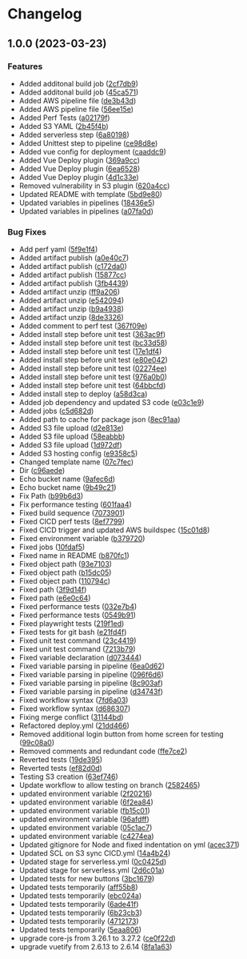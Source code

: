 # Changelog

## 1.0.0 (2023-03-23)


### Features

* Added additonal build job ([2cf7db9](https://github.com/conorh-devops/Ponyos-Watercolour-Art-Classes/commit/2cf7db97b224a777c3b984d50ec827fcd661da17))
* Added additonal build job ([45ca571](https://github.com/conorh-devops/Ponyos-Watercolour-Art-Classes/commit/45ca5714923b4cb0a0b502f78b71556bb232b7b3))
* Added AWS pipeline file ([de3b43d](https://github.com/conorh-devops/Ponyos-Watercolour-Art-Classes/commit/de3b43d637cf511f71e42db6ba4f00e4966bf5d4))
* Added AWS pipeline file ([56ee15e](https://github.com/conorh-devops/Ponyos-Watercolour-Art-Classes/commit/56ee15e5f65b2c4074bdeac20b73d5f3b79a6fff))
* Added Perf Tests ([a02179f](https://github.com/conorh-devops/Ponyos-Watercolour-Art-Classes/commit/a02179f03320f631cdd50314b636f9494c690a89))
* Added S3 YAML ([2b45f4b](https://github.com/conorh-devops/Ponyos-Watercolour-Art-Classes/commit/2b45f4bd9961fc48c228e06d5b4813b688eaf938))
* Added serverless step ([6a80198](https://github.com/conorh-devops/Ponyos-Watercolour-Art-Classes/commit/6a8019895a9e74f14b2c86ce72bf246f1c189ee9))
* Added Unittest step to pipeline ([ce98d8e](https://github.com/conorh-devops/Ponyos-Watercolour-Art-Classes/commit/ce98d8e76a16239f33bacc84a8bc446f9e0e4a5c))
* Added vue config for deployment ([caaddc9](https://github.com/conorh-devops/Ponyos-Watercolour-Art-Classes/commit/caaddc98ef13e686c255ff7343b85d2ca6bd5311))
* Added Vue Deploy plugin ([369a9cc](https://github.com/conorh-devops/Ponyos-Watercolour-Art-Classes/commit/369a9cc2c1ac6d33281a3ae0102a8b126d238f59))
* Added Vue Deploy plugin ([6ea6528](https://github.com/conorh-devops/Ponyos-Watercolour-Art-Classes/commit/6ea652825a6161b4e5636f8deffb6732571e84dd))
* Added Vue Deploy plugin ([4d1c33e](https://github.com/conorh-devops/Ponyos-Watercolour-Art-Classes/commit/4d1c33e19d839cf6afb901437b511c63a07f562f))
* Removed vulnerability in S3 plugin ([620a4cc](https://github.com/conorh-devops/Ponyos-Watercolour-Art-Classes/commit/620a4cc0dbc7279b23eb433ce364fec5a204143a))
* Updated README with template ([5bd9e80](https://github.com/conorh-devops/Ponyos-Watercolour-Art-Classes/commit/5bd9e80a67ddf94ed25ef53d0b3aeffb8956d697))
* Updated variables in pipelines ([18436e5](https://github.com/conorh-devops/Ponyos-Watercolour-Art-Classes/commit/18436e538da7489f76275ace934262e6a455545e))
* Updated variables in pipelines ([a07fa0d](https://github.com/conorh-devops/Ponyos-Watercolour-Art-Classes/commit/a07fa0d6513d5754c360b245c0febb7a6f4b2fc7))


### Bug Fixes

* Add perf yaml ([5f9e1f4](https://github.com/conorh-devops/Ponyos-Watercolour-Art-Classes/commit/5f9e1f45f8ef2b38b130aacb3db87598c7e2ea49))
* Added artifact publish ([a0e40c7](https://github.com/conorh-devops/Ponyos-Watercolour-Art-Classes/commit/a0e40c73dd5c33fd81380069ad7be2ffd89aa14b))
* Added artifact publish ([c172da0](https://github.com/conorh-devops/Ponyos-Watercolour-Art-Classes/commit/c172da0af72bd1e1df96263939da8ee412ddaa27))
* Added artifact publish ([15877cc](https://github.com/conorh-devops/Ponyos-Watercolour-Art-Classes/commit/15877cc6f26f972629550f9d75ea053e811c55e8))
* Added artifact publish ([3fb4439](https://github.com/conorh-devops/Ponyos-Watercolour-Art-Classes/commit/3fb4439f8017ae2ac31e33647dd19a8885ba929e))
* Added artifact unzip ([ff9a206](https://github.com/conorh-devops/Ponyos-Watercolour-Art-Classes/commit/ff9a206cb3ecf744ed89604698c6a98671bbf005))
* Added artifact unzip ([e542094](https://github.com/conorh-devops/Ponyos-Watercolour-Art-Classes/commit/e542094f6f6e41ae07336d5a0bbe56577cc6ba31))
* Added artifact unzip ([b9a4938](https://github.com/conorh-devops/Ponyos-Watercolour-Art-Classes/commit/b9a49383a1e0839fc7eb4d242b8071f6f12e281c))
* Added artifact unzip ([8de3326](https://github.com/conorh-devops/Ponyos-Watercolour-Art-Classes/commit/8de3326db190ff937b48a3d9295ecfba894b040a))
* Added comment to perf test ([367f09e](https://github.com/conorh-devops/Ponyos-Watercolour-Art-Classes/commit/367f09e2cb8af74f6cbe51755dfec9b4efd369d6))
* Added install step before unit test ([363ac9f](https://github.com/conorh-devops/Ponyos-Watercolour-Art-Classes/commit/363ac9f0b571eaedcad412c7f74fb6fb4c4ab0d7))
* Added install step before unit test ([bc33d58](https://github.com/conorh-devops/Ponyos-Watercolour-Art-Classes/commit/bc33d58609eb8cf1ec854eabf930a4a3132a0111))
* Added install step before unit test ([17e1df4](https://github.com/conorh-devops/Ponyos-Watercolour-Art-Classes/commit/17e1df4b24a0506eeb04320cc962b090927f22b1))
* Added install step before unit test ([e80e042](https://github.com/conorh-devops/Ponyos-Watercolour-Art-Classes/commit/e80e0422da5641e84bec43ffbd8dd91e511c0f5f))
* Added install step before unit test ([02274ee](https://github.com/conorh-devops/Ponyos-Watercolour-Art-Classes/commit/02274ee12ff8cdd1f93f733f4a6c43cbc4bdfde6))
* Added install step before unit test ([976a0b0](https://github.com/conorh-devops/Ponyos-Watercolour-Art-Classes/commit/976a0b00993799bdbbe07c61795c65040d8085f4))
* Added install step before unit test ([64bbcfd](https://github.com/conorh-devops/Ponyos-Watercolour-Art-Classes/commit/64bbcfd05cd5a816004086fe6a24edada71efb05))
* Added install step to deploy ([a58d3ca](https://github.com/conorh-devops/Ponyos-Watercolour-Art-Classes/commit/a58d3ca2fdd2628f3685b53f726c79dcdf7ad9ed))
* Added job dependency and updated S3 code ([e03c1e9](https://github.com/conorh-devops/Ponyos-Watercolour-Art-Classes/commit/e03c1e9ea27b856943feb5919d5995c80dc5baf2))
* Added jobs ([c5d682d](https://github.com/conorh-devops/Ponyos-Watercolour-Art-Classes/commit/c5d682d637ef070d9e3e859f29c86675e5df922c))
* Added path to cache for package json ([8ec91aa](https://github.com/conorh-devops/Ponyos-Watercolour-Art-Classes/commit/8ec91aadbecb8362268a7aa0e0c0f4da771b1e43))
* Added S3 file upload ([d2e813e](https://github.com/conorh-devops/Ponyos-Watercolour-Art-Classes/commit/d2e813e9b1885c3ba1872e58e9f9c6206529d46b))
* Added S3 file upload ([58eabbb](https://github.com/conorh-devops/Ponyos-Watercolour-Art-Classes/commit/58eabbb772d6cf139bf2b5cbec2696a089dc120d))
* Added S3 file upload ([1d972df](https://github.com/conorh-devops/Ponyos-Watercolour-Art-Classes/commit/1d972dfe6aad3a953bcfb7baa74c619894cbd79f))
* Added S3 hosting config ([e9358c5](https://github.com/conorh-devops/Ponyos-Watercolour-Art-Classes/commit/e9358c51feb2b4bdbb3f6f92a54c3ef3c5551ebf))
* Changed template name ([07c7fec](https://github.com/conorh-devops/Ponyos-Watercolour-Art-Classes/commit/07c7fec22b0c0ec2eee75395a30be8e7c3bfb0d9))
* Dir ([c96aede](https://github.com/conorh-devops/Ponyos-Watercolour-Art-Classes/commit/c96aede999d9ab5cd8e44d5c5d0a1dba3220ea24))
* Echo bucket name ([9afec6d](https://github.com/conorh-devops/Ponyos-Watercolour-Art-Classes/commit/9afec6dabd7346f2659303f7470bb76449323adf))
* Echo bucket name ([9b49c21](https://github.com/conorh-devops/Ponyos-Watercolour-Art-Classes/commit/9b49c2193ad193d6966d2fe64fd3c366c3142de6))
* Fix Path ([b99b6d3](https://github.com/conorh-devops/Ponyos-Watercolour-Art-Classes/commit/b99b6d3a5750107e106e991541b4bff1a94fcabd))
* Fix performance testing ([601faa4](https://github.com/conorh-devops/Ponyos-Watercolour-Art-Classes/commit/601faa448c4ebe47b1a23e6f4cf3e93b8193a639))
* Fixed build sequence ([7073901](https://github.com/conorh-devops/Ponyos-Watercolour-Art-Classes/commit/70739015bbc80294016f1085df930081170ac332))
* Fixed CICD perf tests ([8ef7799](https://github.com/conorh-devops/Ponyos-Watercolour-Art-Classes/commit/8ef7799733b997e325b4982bc95725c29185ebcb))
* Fixed CICD trigger and updated AWS buildspec ([15c01d8](https://github.com/conorh-devops/Ponyos-Watercolour-Art-Classes/commit/15c01d85b6ade0b30a690dac4180a03d862643f5))
* Fixed environment variable ([b379720](https://github.com/conorh-devops/Ponyos-Watercolour-Art-Classes/commit/b379720e33e85609ffdc66fc884dd7e2e10826d4))
* Fixed jobs ([10fdaf5](https://github.com/conorh-devops/Ponyos-Watercolour-Art-Classes/commit/10fdaf5a540309ac9affaf874ba14f44bfae5d87))
* Fixed name in README ([b870fc1](https://github.com/conorh-devops/Ponyos-Watercolour-Art-Classes/commit/b870fc1535da8471d2d230eb2c958c35385d98d9))
* Fixed object path ([93e7103](https://github.com/conorh-devops/Ponyos-Watercolour-Art-Classes/commit/93e7103d4295e23ed62a053e6518b2ef01424259))
* Fixed object path ([b15dc05](https://github.com/conorh-devops/Ponyos-Watercolour-Art-Classes/commit/b15dc05418d4da01f5706cab7149d2a71c16c54a))
* Fixed object path ([110794c](https://github.com/conorh-devops/Ponyos-Watercolour-Art-Classes/commit/110794c837bb33119f70be9ccd18807cd00788c9))
* Fixed path ([3f9d14f](https://github.com/conorh-devops/Ponyos-Watercolour-Art-Classes/commit/3f9d14ff5815f1d1fe1987a047f1504a8bd3c717))
* Fixed path ([e6e0c64](https://github.com/conorh-devops/Ponyos-Watercolour-Art-Classes/commit/e6e0c645d469a0b78a54bcb89908a5a7a1c27b7d))
* Fixed performance tests ([032e7b4](https://github.com/conorh-devops/Ponyos-Watercolour-Art-Classes/commit/032e7b4f8917a96833ff2b38a09ce45fbe014a06))
* Fixed performance tests ([0549b91](https://github.com/conorh-devops/Ponyos-Watercolour-Art-Classes/commit/0549b916b23bfbb0550a25597c824012781e6ff6))
* Fixed playwright tests ([219f1ed](https://github.com/conorh-devops/Ponyos-Watercolour-Art-Classes/commit/219f1ed8c267e9f76dd8c09ff90731bd721363bf))
* Fixed tests for git bash ([e21fd4f](https://github.com/conorh-devops/Ponyos-Watercolour-Art-Classes/commit/e21fd4f89aa232cd4f4120acea399a5e2551fad0))
* Fixed unit test command ([23c4419](https://github.com/conorh-devops/Ponyos-Watercolour-Art-Classes/commit/23c4419d16b0660b1634a3cbd9d8003ff2943444))
* Fixed unit test command ([7213b79](https://github.com/conorh-devops/Ponyos-Watercolour-Art-Classes/commit/7213b79f29129eacabb6e8111d7005f222877c47))
* Fixed variable declaration ([d073444](https://github.com/conorh-devops/Ponyos-Watercolour-Art-Classes/commit/d073444f74173a8fe8bc69a9d6291a456ecc070a))
* Fixed variable parsing in pipeline ([6ea0d62](https://github.com/conorh-devops/Ponyos-Watercolour-Art-Classes/commit/6ea0d62b5d587e121822c721c39f779a9b8b3037))
* Fixed variable parsing in pipeline ([096f6d6](https://github.com/conorh-devops/Ponyos-Watercolour-Art-Classes/commit/096f6d606c271d4eea485d7fe21c35fb5ac60904))
* Fixed variable parsing in pipeline ([8c903af](https://github.com/conorh-devops/Ponyos-Watercolour-Art-Classes/commit/8c903af2b59c91350568ae2688fd9f561e566556))
* Fixed variable parsing in pipeline ([d34743f](https://github.com/conorh-devops/Ponyos-Watercolour-Art-Classes/commit/d34743fdc2b085a700a23709951a039002c5310a))
* Fixed workflow syntax ([7fd6a03](https://github.com/conorh-devops/Ponyos-Watercolour-Art-Classes/commit/7fd6a03132ac0198a4be24b889c57567e0da1f23))
* Fixed workflow syntax ([d686307](https://github.com/conorh-devops/Ponyos-Watercolour-Art-Classes/commit/d686307b0b54ee1cc84b260ec41993fcfa9b1afb))
* Fixing merge conflict ([31144bd](https://github.com/conorh-devops/Ponyos-Watercolour-Art-Classes/commit/31144bd8d2b5928c3f53336d948609ed3994bea2))
* Refactored deploy.yml ([21dd466](https://github.com/conorh-devops/Ponyos-Watercolour-Art-Classes/commit/21dd466d676ad8871a4a6820d8f5ede752f7b0d8))
* Removed additional login button from home screen for testing ([99c08a0](https://github.com/conorh-devops/Ponyos-Watercolour-Art-Classes/commit/99c08a07796645cd5defecbead80c57158725430))
* Removed comments and redundant code ([ffe7ce2](https://github.com/conorh-devops/Ponyos-Watercolour-Art-Classes/commit/ffe7ce2eceeaa5ceb7e33fbf14f918fce17c3ca9))
* Reverted tests ([19de395](https://github.com/conorh-devops/Ponyos-Watercolour-Art-Classes/commit/19de395140e2e7ad4e391df2558cde8a97a51313))
* Reverted tests ([ef82d0d](https://github.com/conorh-devops/Ponyos-Watercolour-Art-Classes/commit/ef82d0dec2b002f21d3fb58e1ece233fcaee283e))
* Testing S3 creation ([63ef746](https://github.com/conorh-devops/Ponyos-Watercolour-Art-Classes/commit/63ef7468220d810543a4e633f3d13765accb0df1))
* Update workflow to allow testing on branch ([2582465](https://github.com/conorh-devops/Ponyos-Watercolour-Art-Classes/commit/2582465a1f6b1c529ee55041b66455e6746cb1df))
* updated environment variable ([2f20216](https://github.com/conorh-devops/Ponyos-Watercolour-Art-Classes/commit/2f20216183a7666167ead739fa3fe30f5bf9f9a0))
* updated environment variable ([6f2ea84](https://github.com/conorh-devops/Ponyos-Watercolour-Art-Classes/commit/6f2ea849887cd9d9edaab792f2fbd9c4e1d8a824))
* updated environment variable ([fb15c01](https://github.com/conorh-devops/Ponyos-Watercolour-Art-Classes/commit/fb15c01eb0514f1085502f4cae220fa08ea495cb))
* updated environment variable ([96afdff](https://github.com/conorh-devops/Ponyos-Watercolour-Art-Classes/commit/96afdff21c844ef017ced566fc26e4422fe8e3ef))
* updated environment variable ([05c1ac7](https://github.com/conorh-devops/Ponyos-Watercolour-Art-Classes/commit/05c1ac7d45028b7ab4f9fb15b527e6444b655616))
* updated environment variable ([c4274ea](https://github.com/conorh-devops/Ponyos-Watercolour-Art-Classes/commit/c4274ea5c135f4d3cd3d1d1d4e7b2fd097e68596))
* Updated gitignore for Node and fixed indentation on yml ([acec371](https://github.com/conorh-devops/Ponyos-Watercolour-Art-Classes/commit/acec37149db55d7a7dd1b454d7d7cf4401429548))
* Updated SCL on S3 sync CICD.yml ([14a4b24](https://github.com/conorh-devops/Ponyos-Watercolour-Art-Classes/commit/14a4b24db3e205d10ab0974b3e7ee428a9f18983))
* Updated stage for serverless.yml ([0c0425d](https://github.com/conorh-devops/Ponyos-Watercolour-Art-Classes/commit/0c0425d557723852acfc0b3e6265ccddab1f7251))
* Updated stage for serverless.yml ([2d6c01a](https://github.com/conorh-devops/Ponyos-Watercolour-Art-Classes/commit/2d6c01a0c8730a5bc3149416c9b9b4aae8fb79f5))
* Updated tests for new buttons ([3bc1679](https://github.com/conorh-devops/Ponyos-Watercolour-Art-Classes/commit/3bc167945d38f73c64cd5ad150a59b9a230401d5))
* Updated tests temporarily ([aff55b8](https://github.com/conorh-devops/Ponyos-Watercolour-Art-Classes/commit/aff55b82fd19ac608aea53cd6abaea8c7a921357))
* Updated tests temporarily ([ebc024a](https://github.com/conorh-devops/Ponyos-Watercolour-Art-Classes/commit/ebc024a3fc99a69d53cb6399c2ffaef3dea16efc))
* Updated tests temporarily ([6ade41f](https://github.com/conorh-devops/Ponyos-Watercolour-Art-Classes/commit/6ade41f633b38d38f344b0e2cf86f6689dcbfe4d))
* Updated tests temporarily ([6b23cb3](https://github.com/conorh-devops/Ponyos-Watercolour-Art-Classes/commit/6b23cb3f58f1718299e4bd3dcdfad3b2bc60257e))
* Updated tests temporarily ([4712173](https://github.com/conorh-devops/Ponyos-Watercolour-Art-Classes/commit/4712173d7c77af02cd6678d5a3cd21221c63ac1e))
* Updated tests temporarily ([5eaa806](https://github.com/conorh-devops/Ponyos-Watercolour-Art-Classes/commit/5eaa80653a9afbad591e7094bdfd718b9b0db983))
* upgrade core-js from 3.26.1 to 3.27.2 ([ce0f22d](https://github.com/conorh-devops/Ponyos-Watercolour-Art-Classes/commit/ce0f22dde1c9abcac5943b9055ff5113a70708b4))
* upgrade vuetify from 2.6.13 to 2.6.14 ([8fa1a63](https://github.com/conorh-devops/Ponyos-Watercolour-Art-Classes/commit/8fa1a6314b1852172acfd423cb68b9f1a8f211cb))
